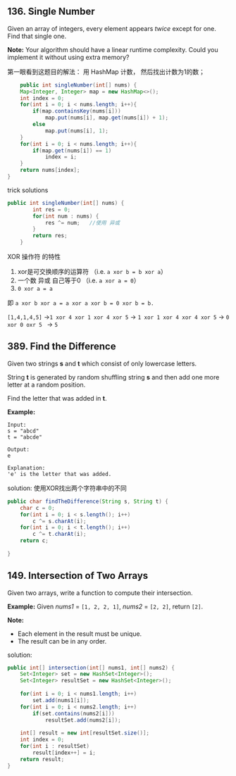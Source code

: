 ## 136. Single Number

Given an array of integers, every element appears *twice* except for one. Find that single one.

**Note:**
Your algorithm should have a linear runtime complexity. Could you implement it without using extra memory?

第一眼看到这题目的解法： 用 HashMap 计数， 然后找出计数为1的数；

```java
    public int singleNumber(int[] nums) {
    Map<Integer, Integer> map = new HashMap<>();
    int index = 0;
    for(int i = 0; i < nums.length; i++){
        if(map.containsKey(nums[i]))
            map.put(nums[i], map.get(nums[i]) + 1);
        else
            map.put(nums[i], 1);
    }
    for(int i = 0; i < nums.length; i++){
        if(map.get(nums[i]) == 1)
            index = i;
    }
    return nums[index];
}
```
trick solutions

```java
public int singleNumber(int[] nums) {
        int res = 0;
        for(int num : nums) {
            res ^= num;   //使用 异或
        }
        return res;
    }
```

XOR 操作符 的特性

1. xor是可交换顺序的运算符 （i.e. `a xor b = b xor a`）
2. 一个数 异或 自己等于0 （i.e. `a xor a = 0`）
3. `0 xor a = a`

即    `a xor b xor a = a xor a xor b = 0 xor b = b.` 

`[1,4,1,4,5]` ->`1 xor 4 xor 1 xor 4 xor 5`  -> `1 xor 1 xor 4 xor 4 xor 5` -> `0 xor 0 oxr 5 `  -> `5`




## 389. Find the Difference
Given two strings **s** and **t** which consist of only lowercase letters.

String **t** is generated by random shuffling string **s** and then add one more letter at a random position.

Find the letter that was added in **t**.

**Example:**

```
Input:
s = "abcd"
t = "abcde"

Output:
e

Explanation:
'e' is the letter that was added.
```

solution: 使用XOR找出两个字符串中的不同

```java
public char findTheDifference(String s, String t) {
    char c = 0;
    for(int i = 0; i < s.length(); i++)
        c ^= s.charAt(i);
    for(int i = 0; i < t.length(); i++)
        c ^= t.charAt(i);
    return c;
    
}
```


## 149. Intersection of Two Arrays


Given two arrays, write a function to compute their intersection.

**Example:**
Given *nums1* = `[1, 2, 2, 1]`, *nums2* = `[2, 2]`, return `[2]`.

**Note:**

- Each element in the result must be unique.
- The result can be in any order.

solution: 


```java
public int[] intersection(int[] nums1, int[] nums2) {    
    Set<Integer> set = new HashSet<Integer>();
    Set<Integer> resultSet = new HashSet<Integer>();
    
    for(int i = 0; i < nums1.length; i++)
        set.add(nums1[i]);
    for(int i = 0; i < nums2.length; i++)
        if(set.contains(nums2[i]))
            resultSet.add(nums2[i]);
            
    int[] result = new int[resultSet.size()];
    int index = 0;
    for(int i : resultSet)
        result[index++] = i;
    return result;
}
```
